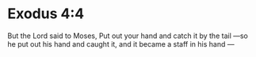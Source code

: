 # Exodus 4:4

But the Lord said to Moses, Put out your hand and catch it by the tail —so he put out his hand and caught it, and it became a staff in his hand —

